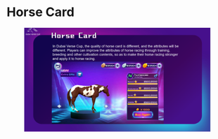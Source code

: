 # Horse Card

<figure><img src="../.gitbook/assets/page3 (1).png" alt=""><figcaption></figcaption></figure>
